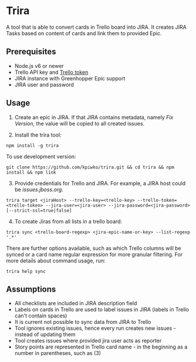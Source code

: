 # Trira

A tool that is able to convert cards in Trello board into JIRA. It creates JIRA Tasks based on content of cards and link them to
provided Epic.

## Prerequisites

* Node.js v6 or newer
* Trello API key and [Trello token](https://developers.trello.com/get-started/start-building)
* JIRA instance with Greenhopper Epic support
* JIRA user and password

## Usage


1. Create an epic in JIRA. If that JIRA contains metadata, namely _Fix Version_, the value will be copied to all created issues.

2. Install the trira tool:

```
npm install -g trira
```

To use development version:
```
git clone https://github.com/kpiwko/trira.git && cd trira && npm install && npm link
```

3. Provide credentials for Trello and JIRA. For example, a JIRA host could be _issues.jboss.org_.
```
trira target <jiraHost> --trello-key=<trello-key> --trello-token=<trello-token> --jira-user=<jira-user> --jira-password=<jira-password> [--strict-ssl=true|false]
```

4. To create Jiras from all lists in a trello board:
```
trira sync <trello-board-regexp> <jira-epic-name-or-key> --list-regexp '.*'
```

There are further options available, such as which Trello columns will be synced or a card name regular expression for more granular filtering. For more details about command usage, run:
```
trira help sync
```

## Assumptions

* All checklists are included in JIRA description field
* Labels on cards in Trello are used to label issues in JIRA (labels in Trello can't contain spaces)
* It is current not possible to sync data from JIRA to Trello
* Tool ignores existing issues, hence every run creates new issues - instead of updating them
* Tool creates issues where provided jira user acts as reporter
* Story points are represented in Trello card name - in the beginning as a number in parentheses, such as (3)
